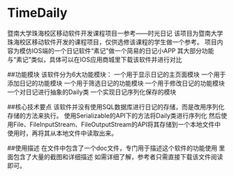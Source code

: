 # TimeDaily
暨南大学珠海校区移动软件开发课程项目一参考——时光日记
该项目为暨南大学珠海校区移动软件开发的课程项目，仅供选修该课程的学生做一个参考。
项目内容为模仿IOS端的一个日记软件“素记”做一个简易的日记小APP
其大部分功能与“素记”类似，具体可以在IOS应用商城里下载该软件并进行对比

##功能模块
该软件分为6大功能模块：
一个用于显示日记的主页面模块
一个用于添加日记的功能模块
一个用于筛选日记的功能模块
一个用于修改日记的功能模块
一个对日记进行抽象的Daily类
一个实现日记序列化保存的模块

##核心技术要点
该软件并没有使用SQL数据库进行日记的存储，而是改用序列化存储的方法来执行。
使用Serializable的API下的方法将Daily类进行序列化
然后使用File、FileInputStream、FileOutputStream的API将其存储到一个本地文件中
使用时，再将其从本地文件中读取出来。

##使用描述
在文件中包含了一个doc文件，专门用于描述这个软件的功能使用
里面包含了大量的截图和详细描述
如需详细了解，参考者只需直接下载该文件阅读即可。
